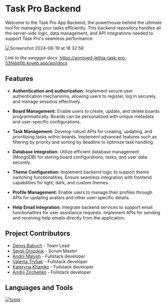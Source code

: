 # Task Pro Backend

Welcome to the Task Pro App Backend, the powerhouse behind the ultimate tool for managing your tasks efficiently. This backend repository handles all the server-side logic, data management, and API integrations needed to support Task Pro's seamless performance.

![Screenshot 2024-06-19 at 18 32 58](https://github.com/chertik77/TaskPro-backend/assets/129002577/35108ea8-7bb8-4473-81a4-aebe3991931c)

*Link to the swagger docs:* https://annoyed-lethia-task-pro-53febb0b.koyeb.app/api/docs

## Features

- **Authentication and authorization:** Implement secure user authentication mechanisms, allowing users to register, log in securely, and manage sessions effectively.

- **Board Management:**
  Enable users to create, update, and delete boards programmatically. Boards can be personalized with unique metadata and user-specific configurations.

- **Task Management:**
  Develop robust APIs for creating, updating, and prioritizing tasks within boards. Implement advanced features such as filtering by priority and sorting by deadline to optimize task handling.

- **Database Integration:**
  Utilize efficient database management (MongoDB) for storing board configurations, tasks, and user data securely.

- **Theme Configuration:**
  Implement backend logic to support theme switching functionalities. Ensure seamless integration with frontend capabilities for light, dark, and custom themes.

- **Profile Management:**
  Enable users to manage their profiles through APIs for updating avatars and other user-specific details.

- **Help Email Integration:**
  Integrate backend services to support email functionalities for user assistance requests. Implement APIs for sending and receiving help emails directly from the application.

## Project Contributors

- [Denys Babych](https://github.com/chertik77) - Team Lead
- [Sergii Drozdiuk](https://github.com/Sergii-Drozdiuk) - Scrum Master
- [Andrii Malysh](https://github.com/Agmund2002) - Fullstack developer
- [Valeriia Trytiak](https://github.com/Valeriia-Trytiak) - Fullstack developer
- [Kateryna Khamko](https://github.com/Katya982) - Fullstack developer
- [Andrii Zirchenko](https://github.com/Andrey9019) - Fullstack developer

## Languages and Tools

<a href="#"><img src="https://skillicons.dev/icons?i=nodejs,ts,express,mongodb,githubactions,postman,vscode" alt="tools"></a>
